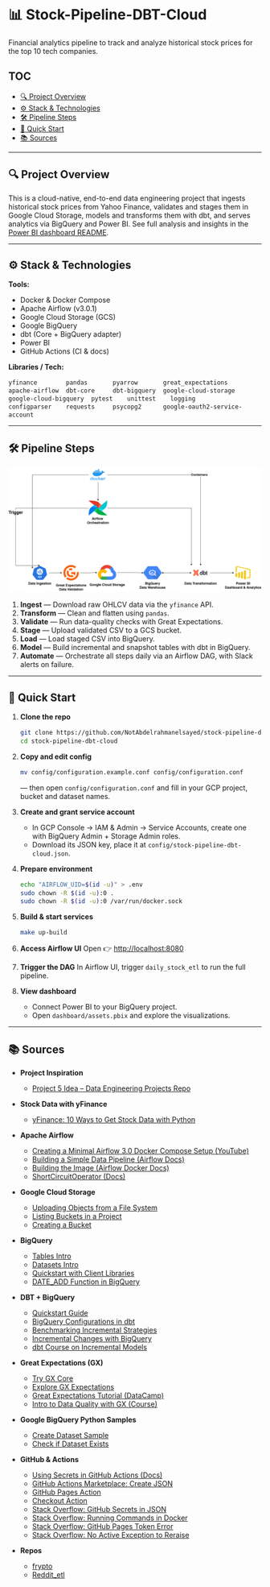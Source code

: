 # 📊 Stock-Pipeline-DBT-Cloud

Financial analytics pipeline to track and analyze historical stock prices for the top 10 tech companies.

## TOC

* [🔍 Project Overview](#projectoverview)
* [⚙️ Stack & Technologies](#stacktechnologies)
* [🛠️ Pipeline Steps](#pipelinesteps)
* [🚀 Quick Start](#quickstart)
* [📚 Sources](#sources)

---

## <a name="projectoverview"></a>🔍 Project Overview

This is a cloud-native, end-to-end data engineering project that ingests historical stock prices from Yahoo Finance, validates and stages them in Google Cloud Storage, models and transforms them with dbt, and serves analytics via BigQuery and Power BI.
See full analysis and insights in the [Power BI dashboard README](/dashboard/README.md).

---

## <a name="stacktechnologies"></a>⚙️ Stack & Technologies

**Tools:**

* Docker & Docker Compose
* Apache Airflow (v3.0.1)
* Google Cloud Storage (GCS)
* Google BigQuery
* dbt (Core + BigQuery adapter)
* Power BI
* GitHub Actions (CI & docs)

**Libraries / Tech:**

```
yfinance        pandas       pyarrow       great_expectations  
apache-airflow  dbt-core     dbt-bigquery  google-cloud-storage  
google-cloud-bigquery  pytest    unittest    logging  
configparser    requests     psycopg2      google-oauth2-service-account
```

---

## <a name="pipelinesteps"></a>🛠️ Pipeline Steps

![ETL Architecture](imgs/architecture.png)

1. **Ingest** — Download raw OHLCV data via the `yfinance` API.
2. **Transform** — Clean and flatten using `pandas`.
3. **Validate** — Run data-quality checks with Great Expectations.
4. **Stage** — Upload validated CSV to a GCS bucket.
5. **Load** — Load staged CSV into BigQuery.
6. **Model** — Build incremental and snapshot tables with dbt in BigQuery.
7. **Automate** — Orchestrate all steps daily via an Airflow DAG, with Slack alerts on failure.

---

## <a name="quickstart"></a>🚀 Quick Start

1. **Clone the repo**

   ```bash
   git clone https://github.com/NotAbdelrahmanelsayed/stock-pipeline-dbt-cloud.git
   cd stock-pipeline-dbt-cloud
   ```

2. **Copy and edit config**

   ```bash
   mv config/configuration.example.conf config/configuration.conf
   ```

   — then open `config/configuration.conf` and fill in your GCP project, bucket and dataset names.

3. **Create and grant service account**

   * In GCP Console → IAM & Admin → Service Accounts, create one with BigQuery Admin + Storage Admin roles.
   * Download its JSON key, place it at `config/stock-pipeline-dbt-cloud.json`.

4. **Prepare environment**

   ```bash
   echo "AIRFLOW_UID=$(id -u)" > .env
   sudo chown -R $(id -u):0 .
   sudo chown -R $(id -u):0 /var/run/docker.sock
   ```

5. **Build & start services**

   ```bash
   make up-build
   ```

6. **Access Airflow UI**
   Open 👉 [http://localhost:8080](http://localhost:8080)

7. **Trigger the DAG**
   In Airflow UI, trigger `daily_stock_etl` to run the full pipeline.

8. **View dashboard**

   * Connect Power BI to your BigQuery project.
   * Open `dashboard/assets.pbix` and explore the visualizations.

---

## <a name="sources"></a>📚 Sources

- **Project Inspiration**
  - [Project 5 Idea – Data Engineering Projects Repo](https://github.com/garage-education/data-engineering-projects)

- **Stock Data with yFinance**
  - [yFinance: 10 Ways to Get Stock Data with Python](https://medium.com/@kasperjuunge/yfinance-10-ways-to-get-stock-data-with-python-6677f49e8282)

- **Apache Airflow**
  - [Creating a Minimal Airflow 3.0 Docker Compose Setup (YouTube)](https://www.youtube.com/watch?v=PbSIVDou17Q)
  - [Building a Simple Data Pipeline (Airflow Docs)](https://airflow.apache.org/docs/apache-airflow/stable/tutorial/pipeline.html)
  - [Building the Image (Airflow Docker Docs)](https://airflow.apache.org/docs/docker-stack/build.html)
  - [ShortCircuitOperator (Docs)](https://airflow.apache.org/docs/apache-airflow-providers-standard/stable/operators/python.html#shortcircuitoperator)

- **Google Cloud Storage**
  - [Uploading Objects from a File System](https://cloud.google.com/storage/docs/uploading-objects#storage-upload-object-python)
  - [Listing Buckets in a Project](https://cloud.google.com/storage/docs/listing-buckets)
  - [Creating a Bucket](https://cloud.google.com/storage/docs/creating-buckets)

- **BigQuery**
  - [Tables Intro](https://cloud.google.com/bigquery/docs/tables-intro)
  - [Datasets Intro](https://cloud.google.com/bigquery/docs/datasets-intro)
  - [Quickstart with Client Libraries](https://cloud.google.com/bigquery/docs/quickstarts/quickstart-client-libraries)
  - [DATE_ADD Function in BigQuery](https://hevodata.com/learn/date-add-bigquery/)

- **DBT + BigQuery**
  - [Quickstart Guide](https://docs.getdbt.com/guides/bigquery?step=1)
  - [BigQuery Configurations in dbt](https://docs.getdbt.com/reference/resource-configs/bigquery-configs#merge-behavior-incremental-models)
  - [Benchmarking Incremental Strategies](https://discourse.getdbt.com/t/benchmarking-incremental-strategies-on-bigquery/981)
  - [Incremental Changes with BigQuery](https://discourse.getdbt.com/t/bigquery-dbt-incremental-changes/982)
  - [dbt Course on Incremental Models](https://learn.getdbt.com/courses/incremental-models)

- **Great Expectations (GX)**
  - [Try GX Core](https://docs.greatexpectations.io/docs/core/introduction/try_gx?procedure=sample_code)
  - [Explore GX Expectations](https://greatexpectations.io/expectations/)
  - [Great Expectations Tutorial (DataCamp)](https://www.datacamp.com/tutorial/great-expectations-tutorial)
  - [Intro to Data Quality with GX (Course)](https://datacamp.com/courses/introduction-to-data-quality-with-great-expectations/)

- **Google BigQuery Python Samples**
  - [Create Dataset Sample](https://github.com/googleapis/python-bigquery/blob/main/samples/create_dataset.py)
  - [Check if Dataset Exists](https://github.com/googleapis/python-bigquery/blob/main/samples/dataset_exists.py)

- **GitHub & Actions**
  - [Using Secrets in GitHub Actions (Docs)](https://docs.github.com/en/actions/security-for-github-actions/security-guides/using-secrets-in-github-actions#creating-encrypted-secrets-for-an-environment)
  - [GitHub Actions Marketplace: Create JSON](https://github.com/marketplace/actions/create-json)
  - [GitHub Pages Action](https://github.com/marketplace/actions/github-pages-action)
  - [Checkout Action](https://github.com/marketplace/actions/checkout)
  - [Stack Overflow: GitHub Secrets in JSON](https://stackoverflow.com/questions/72177570/how-to-pass-github-secrets-as-value-in-json-file)
  - [Stack Overflow: Running Commands in Docker](https://stackoverflow.com/questions/58930529/github-action-how-do-i-run-commands-inside-a-docker-container)
  - [Stack Overflow: GitHub Pages Token Error](https://stackoverflow.com/questions/70050227/github-pages-deployment-error-you-have-to-provide-a-github-token-or-gh-pat)
  - [Stack Overflow: No Active Exception to Reraise](https://stackoverflow.com/questions/46396410/no-active-exception-to-reraise)

- **Repos**
  - [frypto](https://github.com/NotAbdelrahmanelsayed/frypto)
  - [Reddit_etl](https://github.com/NotAbdelrahmanelsayed/Reddit_ETL)
